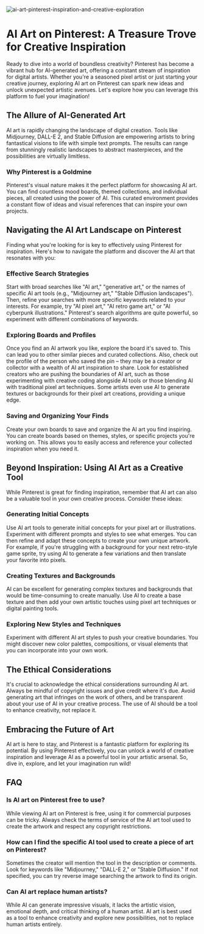 ![ai-art-pinterest-inspiration-and-creative-exploration](https://images.pexels.com/photos/18465017/pexels-photo-18465017.jpeg?auto=compress&cs=tinysrgb&fit=crop&h=627&w=1200)

# AI Art on Pinterest: A Treasure Trove for Creative Inspiration

Ready to dive into a world of boundless creativity? Pinterest has become a vibrant hub for AI-generated art, offering a constant stream of inspiration for digital artists. Whether you're a seasoned pixel artist or just starting your creative journey, exploring AI art on Pinterest can spark new ideas and unlock unexpected artistic avenues. Let's explore how you can leverage this platform to fuel your imagination!

## The Allure of AI-Generated Art

AI art is rapidly changing the landscape of digital creation. Tools like Midjourney, DALL-E 2, and Stable Diffusion are empowering artists to bring fantastical visions to life with simple text prompts. The results can range from stunningly realistic landscapes to abstract masterpieces, and the possibilities are virtually limitless.

### Why Pinterest is a Goldmine

Pinterest's visual nature makes it the perfect platform for showcasing AI art. You can find countless mood boards, themed collections, and individual pieces, all created using the power of AI. This curated environment provides a constant flow of ideas and visual references that can inspire your own projects.

## Navigating the AI Art Landscape on Pinterest

Finding what you're looking for is key to effectively using Pinterest for inspiration. Here's how to navigate the platform and discover the AI art that resonates with you:

### Effective Search Strategies

Start with broad searches like "AI art," "generative art," or the names of specific AI art tools (e.g., "Midjourney art," "Stable Diffusion landscapes"). Then, refine your searches with more specific keywords related to your interests. For example, try "AI pixel art," "AI retro game art," or "AI cyberpunk illustrations." Pinterest's search algorithms are quite powerful, so experiment with different combinations of keywords.

### Exploring Boards and Profiles

Once you find an AI artwork you like, explore the board it's saved to. This can lead you to other similar pieces and curated collections. Also, check out the profile of the person who saved the pin – they may be a creator or collector with a wealth of AI art inspiration to share. Look for established creators who are pushing the boundaries of AI art, such as those experimenting with creative coding alongside AI tools or those blending AI with traditional pixel art techniques. Some artists even use AI to generate textures or backgrounds for their pixel art creations, providing a unique edge.

### Saving and Organizing Your Finds

Create your own boards to save and organize the AI art you find inspiring. You can create boards based on themes, styles, or specific projects you're working on. This allows you to easily access and reference your collected inspiration when you need it.

## Beyond Inspiration: Using AI Art as a Creative Tool

While Pinterest is great for finding inspiration, remember that AI art can also be a valuable tool in your own creative process. Consider these ideas:

### Generating Initial Concepts

Use AI art tools to generate initial concepts for your pixel art or illustrations. Experiment with different prompts and styles to see what emerges. You can then refine and adapt these concepts to create your own unique artwork. For example, if you're struggling with a background for your next retro-style game sprite, try using AI to generate a few variations and then translate your favorite into pixels.

### Creating Textures and Backgrounds

AI can be excellent for generating complex textures and backgrounds that would be time-consuming to create manually. Use AI to create a base texture and then add your own artistic touches using pixel art techniques or digital painting tools.

### Exploring New Styles and Techniques

Experiment with different AI art styles to push your creative boundaries. You might discover new color palettes, compositions, or visual elements that you can incorporate into your own work.

## The Ethical Considerations

It's crucial to acknowledge the ethical considerations surrounding AI art. Always be mindful of copyright issues and give credit where it's due. Avoid generating art that infringes on the work of others, and be transparent about your use of AI in your creative process. The use of AI should be a tool to enhance creativity, not replace it.

## Embracing the Future of Art

AI art is here to stay, and Pinterest is a fantastic platform for exploring its potential. By using Pinterest effectively, you can unlock a world of creative inspiration and leverage AI as a powerful tool in your artistic arsenal. So, dive in, explore, and let your imagination run wild!

## FAQ

### Is AI art on Pinterest free to use?

While viewing AI art on Pinterest is free, using it for commercial purposes can be tricky. Always check the terms of service of the AI art tool used to create the artwork and respect any copyright restrictions.

### How can I find the specific AI tool used to create a piece of art on Pinterest?

Sometimes the creator will mention the tool in the description or comments. Look for keywords like "Midjourney," "DALL-E 2," or "Stable Diffusion." If not specified, you can try reverse image searching the artwork to find its origin.

### Can AI art replace human artists?

While AI can generate impressive visuals, it lacks the artistic vision, emotional depth, and critical thinking of a human artist. AI art is best used as a tool to enhance creativity and explore new possibilities, not to replace human artists entirely.